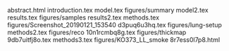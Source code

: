 abstract.html
introduction.tex
model.tex
figures/summary
model2.tex
results.tex
figures/samples
results2.tex
methods.tex
figures/Screenshot_20190121_153540
d3puq6u3hq.tex
figures/lung-setup
methods2.tex
figures/reco
10n1rcmbq8g.tex
figures/thickmap
9db7uitfj8o.tex
methods3.tex
figures/KO373_LL_smoke
8r7ess0l7p8.html